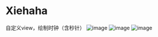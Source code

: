 # Xiehaha
自定义view，绘制时钟（含秒针）
![image](https://github.com/XieHaha/1.png)
![image](https://github.com/XieHaha/2.png)
![image](https://github.com/XieHaha/Xiehaha.git/3.png)
